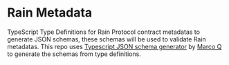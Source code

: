 # **Rain Metadata**
TypeScript Type Definitions for Rain Protocol contract metadatas to generate JSON schemas, these schemas will be used to validate Rain metadatas.
This repo uses [Typescript JSON schema generator](https://marketplace.visualstudio.com/items?itemName=marcoq.vscode-typescript-to-json-schema) by [Marco Q](https://marketplace.visualstudio.com/publishers/marcoq) to generate the schemas from type definitions.
